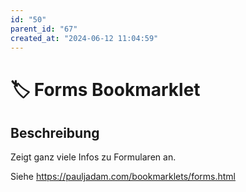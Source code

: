 ```yaml
---
id: "50"
parent_id: "67"
created_at: "2024-06-12 11:04:59"
---
```


# 🏷️ Forms Bookmarklet

## Beschreibung

Zeigt ganz viele Infos zu Formularen an.

Siehe <https://pauljadam.com/bookmarklets/forms.html>